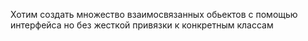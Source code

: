 Хотим создать
множество взаимосвязанных обьектов
с помощью интерфейса
но без жесткой привязки к конкретным классам